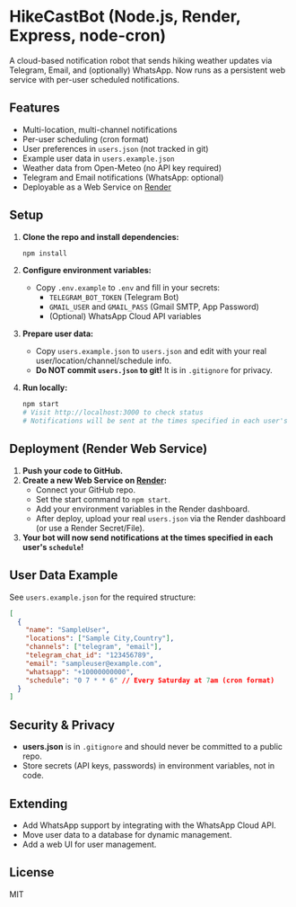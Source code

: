 # HikeCastBot (Node.js, Render, Express, node-cron)

A cloud-based notification robot that sends hiking weather updates via Telegram, Email, and (optionally) WhatsApp. Now runs as a persistent web service with per-user scheduled notifications.

## Features
- Multi-location, multi-channel notifications
- Per-user scheduling (cron format)
- User preferences in `users.json` (not tracked in git)
- Example user data in `users.example.json`
- Weather data from Open-Meteo (no API key required)
- Telegram and Email notifications (WhatsApp: optional)
- Deployable as a Web Service on [Render](https://render.com/)

## Setup

1. **Clone the repo and install dependencies:**
   ```bash
   npm install
   ```

2. **Configure environment variables:**
   - Copy `.env.example` to `.env` and fill in your secrets:
     - `TELEGRAM_BOT_TOKEN` (Telegram Bot)
     - `GMAIL_USER` and `GMAIL_PASS` (Gmail SMTP, App Password)
     - (Optional) WhatsApp Cloud API variables

3. **Prepare user data:**
   - Copy `users.example.json` to `users.json` and edit with your real user/location/channel/schedule info.
   - **Do NOT commit `users.json` to git!** It is in `.gitignore` for privacy.

4. **Run locally:**
   ```bash
   npm start
   # Visit http://localhost:3000 to check status
   # Notifications will be sent at the times specified in each user's schedule
   ```

## Deployment (Render Web Service)

1. **Push your code to GitHub.**
2. **Create a new Web Service on [Render](https://render.com/):**
   - Connect your GitHub repo.
   - Set the start command to `npm start`.
   - Add your environment variables in the Render dashboard.
   - After deploy, upload your real `users.json` via the Render dashboard (or use a Render Secret/File).
3. **Your bot will now send notifications at the times specified in each user's `schedule`!**

## User Data Example
See `users.example.json` for the required structure:
```json
[
  {
    "name": "SampleUser",
    "locations": ["Sample City,Country"],
    "channels": ["telegram", "email"],
    "telegram_chat_id": "123456789",
    "email": "sampleuser@example.com",
    "whatsapp": "+10000000000",
    "schedule": "0 7 * * 6" // Every Saturday at 7am (cron format)
  }
]
```

## Security & Privacy
- **users.json** is in `.gitignore` and should never be committed to a public repo.
- Store secrets (API keys, passwords) in environment variables, not in code.

## Extending
- Add WhatsApp support by integrating with the WhatsApp Cloud API.
- Move user data to a database for dynamic management.
- Add a web UI for user management.

## License
MIT
